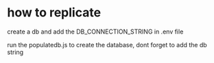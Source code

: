 
# how to replicate
create a db and add the DB_CONNECTION_STRING in .env file

run the populatedb.js to create the database, dont forget to add the db string

